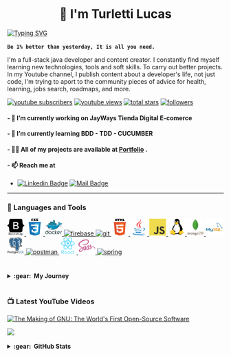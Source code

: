 # <h1 align= center> 🌱 I'm Turletti Lucas </h1>

[![Typing SVG](https://readme-typing-svg.demolab.com/?width=1200&center=true&lines=Full-stack+Java+Developer;Backend+Developer)](https://git.io/typing-svg)

**`Be 1% better than yesterday, It is all you need.`**

I'm a full-stack java developer and content creator. I constantly find myself learning new technologies, tools and soft skills. To carry out better projects.
In my Youtube channel, I publish content about a developer's life, not just code, I'm trying to aport to the community pieces of advice for health, learning, jobs search, roadmaps, and more.

<p align="left">
      <a href="https://www.youtube.com/@TheLucast08?sub_confirmation=1">
         <img alt="youtube subscribers" title="Subscribe to my YouTube channel" src="https://custom-icon-badges.demolab.com/youtube/channel/subscribers/UC2-FOzcqTNHl91HdH-GHzgw?color=%23E05D44&label=SUBSCRIBE&logo=video&logoColor=white&style=for-the-badge&labelColor=CE4630"/></a> 
      <a href="https://www.youtube.com/@TheLucast08">
         <img alt="youtube views" title="YouTube views" src="https://custom-icon-badges.demolab.com/youtube/channel/views/UC2-FOzcqTNHl91HdH-GHzgw?color=%23E1AD0E&logo=eye&logoColor=white&style=for-the-badge&labelColor=C79600"/></a> 
  <a href="https://github.com/DenverCoder1?tab=repositories&sort=stargazers">
    <img alt="total stars" title="Total stars on GitHub" src="https://custom-icon-badges.demolab.com/github/stars/lucast086?color=55960c&style=for-the-badge&labelColor=488207&logo=star"/></a>
  <a href="https://github.com/DenverCoder1?tab=followers">
    <img alt="followers" title="Follow me on Github" src="https://custom-icon-badges.demolab.com/github/followers/lucast086?color=236ad3&labelColor=1155ba&style=for-the-badge&logo=person-add&label=Follow&logoColor=white"/></a>
   </p>


#### - 🔭 I’m currently working on JayWays Tienda Digital **E-comerce**

#### - 🌱 I’m currently learning **BDD - TDD - CUCUMBER**

#### - 👨‍💻 All of my projects are available at <a href="www.turlettilucasdev.com.ar"> Portfolio</a>  .

#### - 📫 Reach me at

- [![Linkedin Badge](https://img.shields.io/badge/-TurlettiLucas-0e76a8?style=flat&labelColor=0e76a8&logo=linkedin&logoColor=white)](https://www.linkedin.com/in/turlettilucasdeveloper/) 
[![Mail Badge](https://img.shields.io/badge/-TurlettiLucas-c0392b?style=flat&labelColor=c0392b&logo=gmail&logoColor=white)](mailto:turlettilucasdev@gmail.com)

---
### 🧰 Languages and Tools
<p align="left"> <a href="https://getbootstrap.com" target="_blank" rel="noreferrer"> <img src="https://raw.githubusercontent.com/devicons/devicon/master/icons/bootstrap/bootstrap-plain-wordmark.svg" alt="bootstrap" width="40" height="40"/> </a> <a href="https://www.w3schools.com/css/" target="_blank" rel="noreferrer"> <img src="https://raw.githubusercontent.com/devicons/devicon/master/icons/css3/css3-original-wordmark.svg" alt="css3" width="40" height="40"/> </a> <a href="https://www.docker.com/" target="_blank" rel="noreferrer"> <img src="https://raw.githubusercontent.com/devicons/devicon/master/icons/docker/docker-original-wordmark.svg" alt="docker" width="40" height="40"/> </a> <a href="https://firebase.google.com/" target="_blank" rel="noreferrer"> <img src="https://www.vectorlogo.zone/logos/firebase/firebase-icon.svg" alt="firebase" width="40" height="40"/> </a> <a href="https://git-scm.com/" target="_blank" rel="noreferrer"> <img src="https://www.vectorlogo.zone/logos/git-scm/git-scm-icon.svg" alt="git" width="40" height="40"/> </a> <a href="https://www.w3.org/html/" target="_blank" rel="noreferrer"> <img src="https://raw.githubusercontent.com/devicons/devicon/master/icons/html5/html5-original-wordmark.svg" alt="html5" width="40" height="40"/> </a> <a href="https://www.java.com" target="_blank" rel="noreferrer"> <img src="https://raw.githubusercontent.com/devicons/devicon/master/icons/java/java-original.svg" alt="java" width="40" height="40"/> </a> <a href="https://developer.mozilla.org/en-US/docs/Web/JavaScript" target="_blank" rel="noreferrer"> <img src="https://raw.githubusercontent.com/devicons/devicon/master/icons/javascript/javascript-original.svg" alt="javascript" width="40" height="40"/> </a> <a href="https://www.linux.org/" target="_blank" rel="noreferrer"> <img src="https://raw.githubusercontent.com/devicons/devicon/master/icons/linux/linux-original.svg" alt="linux" width="40" height="40"/> </a> <a href="https://www.mongodb.com/" target="_blank" rel="noreferrer"> <img src="https://raw.githubusercontent.com/devicons/devicon/master/icons/mongodb/mongodb-original-wordmark.svg" alt="mongodb" width="40" height="40"/> </a> <a href="https://www.mysql.com/" target="_blank" rel="noreferrer"> <img src="https://raw.githubusercontent.com/devicons/devicon/master/icons/mysql/mysql-original-wordmark.svg" alt="mysql" width="40" height="40"/> </a> <a href="https://www.postgresql.org" target="_blank" rel="noreferrer"> <img src="https://raw.githubusercontent.com/devicons/devicon/master/icons/postgresql/postgresql-original-wordmark.svg" alt="postgresql" width="40" height="40"/> </a> <a href="https://postman.com" target="_blank" rel="noreferrer"> <img src="https://www.vectorlogo.zone/logos/getpostman/getpostman-icon.svg" alt="postman" width="40" height="40"/> </a> <a href="https://reactjs.org/" target="_blank" rel="noreferrer"> <img src="https://raw.githubusercontent.com/devicons/devicon/master/icons/react/react-original-wordmark.svg" alt="react" width="40" height="40"/> </a> <a href="https://sass-lang.com" target="_blank" rel="noreferrer"> <img src="https://raw.githubusercontent.com/devicons/devicon/master/icons/sass/sass-original.svg" alt="sass" width="40" height="40"/> </a> <a href="https://spring.io/" target="_blank" rel="noreferrer"> <img src="https://www.vectorlogo.zone/logos/springio/springio-icon.svg" alt="spring" width="40" height="40"/> </a> </p>

#

<details>
  <summary><b>:gear: &nbsp;My Journey</b></summary>
  <br/>
   QWEQWEQWEWEQWEQWEQWEEEEEEEEEEEEEEEEEEEEEEEEEQWEQWEQWEWEQWEQWEQWEEEEEEEEEEEEEEEEEEEEEEEEEQWEQWEQWEWEQWEQWEQWEEEEEEEEEEEEEEEEEEEEEEEEEQWEQWEQWEWEQWEQWEQWEEEEEEEEEEEEEEEEEEEEEEEEEQWEQWEQWEWEQWEQWEQWEEEEEEEEEEEEEEEEEEEEEEEEE
  QWEQWEQWEWEQWEQWEQWEEEEEEEEEEEEEEEEEEEEEEEEEQWEQWEQWEWEQWEQWEQWEEEEEEEEEEEEEEEEEEEEEEEEEQWEQWEQWEWEQWEQWEQWEEEEEEEEEEEEEEEEEEEEEEEEE
  QWEQWEQWEWEQWEQWEQWEEEEEEEEEEEEEEEEEEEEEEEEEQWEQWEQWEWEQWEQWEQWEEEEEEEEEEEEEEEEEEEEEEEEEQWEQWEQWEWEQWEQWEQWEEEEEEEEEEEEEEEEEEEEEEEEE
  QWEQWEQWEWEQWEQWEQWEEEEEEEEEEEEEEEEEEEEEEEEEQWEQWEQWEWEQWEQWEQWEEEEEEEEEEEEEEEEEEEEEEEEEQWEQWEQWEWEQWEQWEQWEEEEEEEEEEEEEEEEEEEEEEEEE
</details>

#

### 📺 Latest YouTube Videos

<!-- BEGIN YOUTUBE-CARDS -->
[![The Making of GNU: The World's First Open-Source Software](https://ytcards.demolab.com/?id=sQDvkd2wtxU&title=The+Making+of+GNU%3A+The+World%27s+First+Open-Source+Software&lang=en&timestamp=1684076438&background_color=%230d1117&title_color=%23ffffff&stats_color=%23dedede&width=250&duration=484 "The Making of GNU: The World's First Open-Source Software")](https://www.youtube.com/watch?v=sQDvkd2wtxU)
<!-- END YOUTUBE-CARDS -->

[<img src="https://custom-icon-badges.demolab.com/badge/-Subscribe%20For%20More-red?style=for-the-badge&logo=video&logoColor=white"/>](https://www.youtube.com/@TheLucast08?sub_confirmation=1)


<details>
  <summary><b>:gear: &nbsp;GitHub Stats</b></summary>
  <br/>
  
  
  #

  <p><img align="center" src="https://github-readme-stats.vercel.app/api/top-langs?username=lucast086&show_icons=true&locale=en&layout=compact" alt="lucast086" /></p>

</details>

